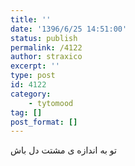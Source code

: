 ```yaml
---
title: ''
date: '1396/6/25 14:51:00'
status: publish
permalink: /4122
author: straxico
excerpt: ''
type: post
id: 4122
category:
    - tytomood
tag: []
post_format: []
---
```

تو به اندازه ی مشتت دل باش